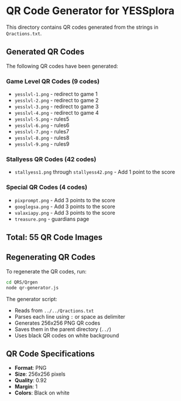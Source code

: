 # QR Code Generator for YESSplora

This directory contains QR codes generated from the strings in `Qractions.txt`.

## Generated QR Codes

The following QR codes have been generated:

### Game Level QR Codes (9 codes)
- `yesslvl-1.png` - redirect to game 1
- `yesslvl-2.png` - redirect to game 2
- `yesslvl-3.png` - redirect to game 3
- `yesslvl-4.png` - redirect to game 4
- `yesslvl-5.png` - rules5
- `yesslvl-6.png` - rules6
- `yesslvl-7.png` - rules7
- `yesslvl-8.png` - rules8
- `yesslvl-9.png` - rules9

### Stallyess QR Codes (42 codes)
- `stallyess1.png` through `stallyess42.png` - Add 1 point to the score

### Special QR Codes (4 codes)
- `pixprompt.png` - Add 3 points to the score
- `googlegsa.png` - Add 3 points to the score
- `valaxiapy.png` - Add 3 points to the score
- `treasure.png` - guardians page

## Total: 55 QR Code Images

## Regenerating QR Codes

To regenerate the QR codes, run:

```bash
cd QRS/Qrgen
node qr-generator.js
```

The generator script:
- Reads from `../../Qractions.txt`
- Parses each line using `:` or space as delimiter
- Generates 256x256 PNG QR codes
- Saves them in the parent directory (`../`)
- Uses black QR codes on white background

## QR Code Specifications
- **Format**: PNG
- **Size**: 256x256 pixels
- **Quality**: 0.92
- **Margin**: 1
- **Colors**: Black on white
